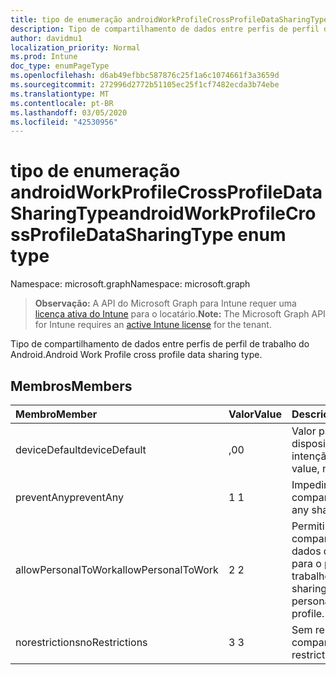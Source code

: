 ```yaml
---
title: tipo de enumeração androidWorkProfileCrossProfileDataSharingType
description: Tipo de compartilhamento de dados entre perfis de perfil de trabalho do Android.
author: davidmu1
localization_priority: Normal
ms.prod: Intune
doc_type: enumPageType
ms.openlocfilehash: d6ab49efbbc587876c25f1a6c1074661f3a3659d
ms.sourcegitcommit: 272996d2772b51105ec25f1cf7482ecda3b74ebe
ms.translationtype: MT
ms.contentlocale: pt-BR
ms.lasthandoff: 03/05/2020
ms.locfileid: "42530956"
---
```

# <a name="androidworkprofilecrossprofiledatasharingtype-enum-type"></a><span data-ttu-id="65489-103">tipo de enumeração androidWorkProfileCrossProfileDataSharingType</span><span class="sxs-lookup"><span data-stu-id="65489-103">androidWorkProfileCrossProfileDataSharingType enum type</span></span>

<span data-ttu-id="65489-104">Namespace: microsoft.graph</span><span class="sxs-lookup"><span data-stu-id="65489-104">Namespace: microsoft.graph</span></span>

> <span data-ttu-id="65489-105">**Observação:** A API do Microsoft Graph para Intune requer uma [licença ativa do Intune](https://go.microsoft.com/fwlink/?linkid=839381) para o locatário.</span><span class="sxs-lookup"><span data-stu-id="65489-105">**Note:** The Microsoft Graph API for Intune requires an [active Intune license](https://go.microsoft.com/fwlink/?linkid=839381) for the tenant.</span></span>

<span data-ttu-id="65489-106">Tipo de compartilhamento de dados entre perfis de perfil de trabalho do Android.</span><span class="sxs-lookup"><span data-stu-id="65489-106">Android Work Profile cross profile data sharing type.</span></span>

## <a name="members"></a><span data-ttu-id="65489-107">Membros</span><span class="sxs-lookup"><span data-stu-id="65489-107">Members</span></span>
|<span data-ttu-id="65489-108">Membro</span><span class="sxs-lookup"><span data-stu-id="65489-108">Member</span></span>|<span data-ttu-id="65489-109">Valor</span><span class="sxs-lookup"><span data-stu-id="65489-109">Value</span></span>|<span data-ttu-id="65489-110">Descrição</span><span class="sxs-lookup"><span data-stu-id="65489-110">Description</span></span>|
|:---|:---|:---|
|<span data-ttu-id="65489-111">deviceDefault</span><span class="sxs-lookup"><span data-stu-id="65489-111">deviceDefault</span></span>|<span data-ttu-id="65489-112">,0</span><span class="sxs-lookup"><span data-stu-id="65489-112">0</span></span>|<span data-ttu-id="65489-113">Valor padrão do dispositivo, sem intenção.</span><span class="sxs-lookup"><span data-stu-id="65489-113">Device default value, no intent.</span></span>|
|<span data-ttu-id="65489-114">preventAny</span><span class="sxs-lookup"><span data-stu-id="65489-114">preventAny</span></span>|<span data-ttu-id="65489-115">1 </span><span class="sxs-lookup"><span data-stu-id="65489-115">1</span></span>|<span data-ttu-id="65489-116">Impedir qualquer compartilhamento.</span><span class="sxs-lookup"><span data-stu-id="65489-116">Prevent any sharing.</span></span>|
|<span data-ttu-id="65489-117">allowPersonalToWork</span><span class="sxs-lookup"><span data-stu-id="65489-117">allowPersonalToWork</span></span>|<span data-ttu-id="65489-118">2 </span><span class="sxs-lookup"><span data-stu-id="65489-118">2</span></span>|<span data-ttu-id="65489-119">Permitir solicitação de compartilhamento de dados do perfil pessoal para o perfil de trabalho.</span><span class="sxs-lookup"><span data-stu-id="65489-119">Allow data sharing request from personal profile to work profile.</span></span>|
|<span data-ttu-id="65489-120">norestrictions</span><span class="sxs-lookup"><span data-stu-id="65489-120">noRestrictions</span></span>|<span data-ttu-id="65489-121">3 </span><span class="sxs-lookup"><span data-stu-id="65489-121">3</span></span>|<span data-ttu-id="65489-122">Sem restrições no compartilhamento.</span><span class="sxs-lookup"><span data-stu-id="65489-122">No restrictions on sharing.</span></span>|




